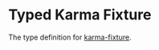 # Typed Karma Fixture

The type definition for [karma-fixture](https://github.com/billtrik/karma-fixture).
